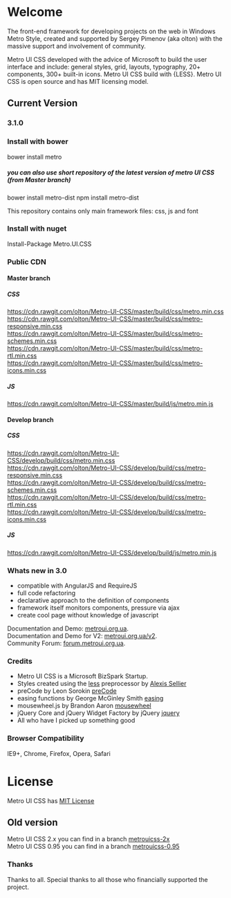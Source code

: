 # Welcome
The front-end framework for developing projects on the web in Windows Metro Style, created and supported by Sergey Pimenov (aka olton) with the massive support and involvement of community.   

Metro UI CSS developed with the advice of Microsoft to build the user interface and include: general styles, grid, layouts, typography, 20+ components, 300+ built-in icons. Metro UI CSS build with {LESS}. Metro UI CSS is open source and has MIT licensing model.
 
## Current Version

### 3.1.0

### Install with bower
 bower install metro

##### you can also use short repository of the latest version of metro UI CSS (from Master branch)
 bower install metro-dist
 npm install metro-dist
 
 This repository contains only main framework files: css, js and font
 

### Install with nuget
Install-Package Metro.UI.CSS

### Public CDN

#### Master branch
##### CSS
 
https://cdn.rawgit.com/olton/Metro-UI-CSS/master/build/css/metro.min.css<br />
https://cdn.rawgit.com/olton/Metro-UI-CSS/master/build/css/metro-responsive.min.css<br /> 
https://cdn.rawgit.com/olton/Metro-UI-CSS/master/build/css/metro-schemes.min.css<br />
https://cdn.rawgit.com/olton/Metro-UI-CSS/master/build/css/metro-rtl.min.css<br />
https://cdn.rawgit.com/olton/Metro-UI-CSS/master/build/css/metro-icons.min.css<br />

##### JS

https://cdn.rawgit.com/olton/Metro-UI-CSS/master/build/js/metro.min.js

#### Develop branch
##### CSS

https://cdn.rawgit.com/olton/Metro-UI-CSS/develop/build/css/metro.min.css<br />
https://cdn.rawgit.com/olton/Metro-UI-CSS/develop/build/css/metro-responsive.min.css<br /> 
https://cdn.rawgit.com/olton/Metro-UI-CSS/develop/build/css/metro-schemes.min.css<br />
https://cdn.rawgit.com/olton/Metro-UI-CSS/develop/build/css/metro-rtl.min.css<br />
https://cdn.rawgit.com/olton/Metro-UI-CSS/develop/build/css/metro-icons.min.css<br />
 
##### JS

https://cdn.rawgit.com/olton/Metro-UI-CSS/develop/build/js/metro.min.js


### Whats new in 3.0
+ compatible with AngularJS and RequireJS
+ full code refactoring
+ declarative approach to the definition of components
+ framework itself monitors components, pressure via ajax
+ create cool page without knowledge of javascript

 Documentation and Demo: [metroui.org.ua](http://metroui.org.ua/).   
 Documentation and Demo for V2: [metroui.org.ua/v2](http://metroui.org.ua/v2).   
 Community Forum: [forum.metroui.org.ua](http://forum.metroui.org.ua).  

### Credits
- Metro UI CSS is a Microsoft BizSpark Startup.
- Styles created using the [less](http://lesscss.org) preprocessor by  [Alexis Sellier](https://github.com/cloudhead)
- preCode by Leon Sorokin [preCode](https://github.com/leeoniya/preCode.js)
- easing functions by George McGinley Smith [easing](http://gsgd.co.uk/sandbox/jquery/easing/)
- mousewheel.js by Brandon Aaron [mousewheel](http://brandonaaron.net)
- jQuery Core and jQuery Widget Factory by jQuery [jquery](https://jquery.com/)
- All who have I picked up something good

### Browser Compatibility
IE9+, Chrome, Firefox, Opera, Safari

# License
Metro UI CSS has [MIT License](http://metroui.org.ua/license.html)

## Old version
Metro UI CSS 2.x you can find in a branch [metrouicss-2x](https://github.com/olton/Metro-UI-CSS/tree/metrouicss-2x)     
Metro UI CSS 0.95 you can find in a branch [metrouicss-0.95](https://github.com/olton/Metro-UI-CSS/tree/metrouicss-0.95) 

### Thanks
Thanks to all. Special thanks to all those who financially supported the project.    
    
        
        
